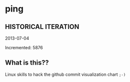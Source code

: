 # ping

## HISTORICAL ITERATION
2013-07-04

Incremented: 5876

## What is this?? 
Linux skills to hack the github commit visualization chart `;-)`
